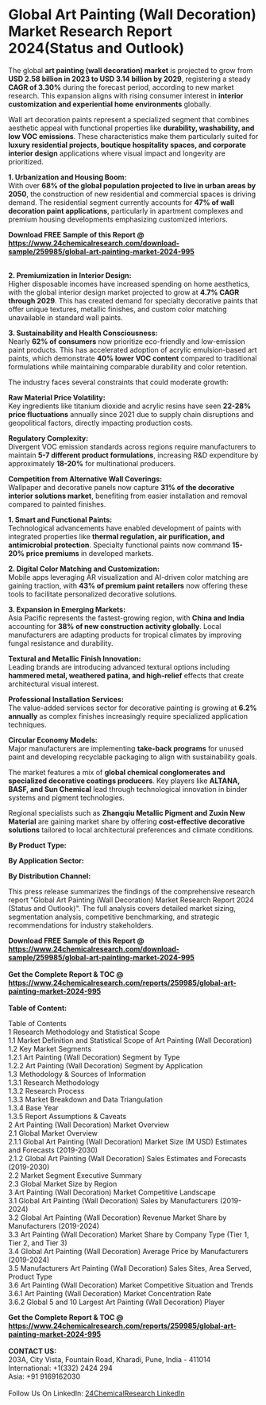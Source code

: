 <h1>Global Art Painting (Wall Decoration) Market Research Report 2024(Status and Outlook)</h1><p>The global <strong>art painting (wall decoration) market</strong> is projected to grow from <strong>USD 2.58 billion in 2023 to USD 3.14 billion by 2029</strong>, registering a steady <strong>CAGR of 3.30%</strong> during the forecast period, according to new market research. This expansion aligns with rising consumer interest in <strong>interior customization and experiential home environments</strong> globally.</p><p>Wall art decoration paints represent a specialized segment that combines aesthetic appeal with functional properties like <strong>durability, washability, and low VOC emissions</strong>. These characteristics make them particularly suited for <strong>luxury residential projects, boutique hospitality spaces, and corporate interior design</strong> applications where visual impact and longevity are prioritized.</p><p><strong>1. Urbanization and Housing Boom:</strong><br>
With over <strong>68% of the global population projected to live in urban areas by 2050</strong>, the construction of new residential and commercial spaces is driving demand. The residential segment currently accounts for <strong>47% of wall decoration paint applications</strong>, particularly in apartment complexes and premium housing developments emphasizing customized interiors.</p><div><b>Download FREE Sample of this Report @ 
            <a href="https://www.24chemicalresearch.com/download-sample/259985/global-art-painting-market-2024-995">
            https://www.24chemicalresearch.com/download-sample/259985/global-art-painting-market-2024-995</a></b></div><br><p><strong>2. Premiumization in Interior Design:</strong><br>
Higher disposable incomes have increased spending on home aesthetics, with the global interior design market projected to grow at <strong>4.7% CAGR through 2029</strong>. This has created demand for specialty decorative paints that offer unique textures, metallic finishes, and custom color matching unavailable in standard wall paints.</p><p><strong>3. Sustainability and Health Consciousness:</strong><br>
Nearly <strong>62% of consumers</strong> now prioritize eco-friendly and low-emission paint products. This has accelerated adoption of acrylic emulsion-based art paints, which demonstrate <strong>40% lower VOC content</strong> compared to traditional formulations while maintaining comparable durability and color retention.</p><p>The industry faces several constraints that could moderate growth:</p><p><strong>Raw Material Price Volatility:</strong><br>
	Key ingredients like titanium dioxide and acrylic resins have seen <strong>22-28% price fluctuations</strong> annually since 2021 due to supply chain disruptions and geopolitical factors, directly impacting production costs.</p><p><strong>Regulatory Complexity:</strong><br>
	Divergent VOC emission standards across regions require manufacturers to maintain <strong>5-7 different product formulations</strong>, increasing R&amp;D expenditure by approximately <strong>18-20%</strong> for multinational producers.</p><p><strong>Competition from Alternative Wall Coverings:</strong><br>
	Wallpaper and decorative panels now capture <strong>31% of the decorative interior solutions market</strong>, benefiting from easier installation and removal compared to painted finishes.</p><p><strong>1. Smart and Functional Paints:</strong><br>
Technological advancements have enabled development of paints with integrated properties like <strong>thermal regulation, air purification, and antimicrobial protection</strong>. Specialty functional paints now command <strong>15-20% price premiums</strong> in developed markets.</p><p><strong>2. Digital Color Matching and Customization:</strong><br>
Mobile apps leveraging AR visualization and AI-driven color matching are gaining traction, with <strong>43% of premium paint retailers</strong> now offering these tools to facilitate personalized decorative solutions.</p><p><strong>3. Expansion in Emerging Markets:</strong><br>
Asia Pacific represents the fastest-growing region, with <strong>China and India</strong> accounting for <strong>38% of new construction activity globally</strong>. Local manufacturers are adapting products for tropical climates by improving fungal resistance and durability.</p><p><strong>Textural and Metallic Finish Innovation:</strong><br>
	Leading brands are introducing advanced textural options including <strong>hammered metal, weathered patina, and high-relief</strong> effects that create architectural visual interest.</p><p><strong>Professional Installation Services:</strong><br>
	The value-added services sector for decorative painting is growing at <strong>6.2% annually</strong> as complex finishes increasingly require specialized application techniques.</p><p><strong>Circular Economy Models:</strong><br>
	Major manufacturers are implementing <strong>take-back programs</strong> for unused paint and developing recyclable packaging to align with sustainability goals.</p><p>The market features a mix of <strong>global chemical conglomerates and specialized decorative coatings producers</strong>. Key players like <strong>ALTANA, BASF, and Sun Chemical</strong> lead through technological innovation in binder systems and pigment technologies.</p><p>Regional specialists such as <strong>Zhangqiu Metallic Pigment and Zuxin New Material</strong> are gaining market share by offering <strong>cost-effective decorative solutions</strong> tailored to local architectural preferences and climate conditions.</p><p><strong>By Product Type:</strong></p><p><strong>By Application Sector:</strong></p><p><strong>By Distribution Channel:</strong></p><p>This press release summarizes the findings of the comprehensive research report "Global Art Painting (Wall Decoration) Market Research Report 2024 (Status and Outlook)". The full analysis covers detailed market sizing, segmentation analysis, competitive benchmarking, and strategic recommendations for industry stakeholders.</p><div><b>Download FREE Sample of this Report @ 
            <a href="https://www.24chemicalresearch.com/download-sample/259985/global-art-painting-market-2024-995">
            https://www.24chemicalresearch.com/download-sample/259985/global-art-painting-market-2024-995</a></b></div><br><div><b>Get the Complete Report & TOC @ 
            <a href="https://www.24chemicalresearch.com/reports/259985/global-art-painting-market-2024-995">
            https://www.24chemicalresearch.com/reports/259985/global-art-painting-market-2024-995</a></b></div><br>
            <b>Table of Content:</b><p>Table of Contents<br />
1 Research Methodology and Statistical Scope<br />
1.1 Market Definition and Statistical Scope of Art Painting (Wall Decoration)<br />
1.2 Key Market Segments<br />
1.2.1 Art Painting (Wall Decoration) Segment by Type<br />
1.2.2 Art Painting (Wall Decoration) Segment by Application<br />
1.3 Methodology & Sources of Information<br />
1.3.1 Research Methodology<br />
1.3.2 Research Process<br />
1.3.3 Market Breakdown and Data Triangulation<br />
1.3.4 Base Year<br />
1.3.5 Report Assumptions & Caveats<br />
2 Art Painting (Wall Decoration) Market Overview<br />
2.1 Global Market Overview<br />
2.1.1 Global Art Painting (Wall Decoration) Market Size (M USD) Estimates and Forecasts (2019-2030)<br />
2.1.2 Global Art Painting (Wall Decoration) Sales Estimates and Forecasts (2019-2030)<br />
2.2 Market Segment Executive Summary<br />
2.3 Global Market Size by Region<br />
3 Art Painting (Wall Decoration) Market Competitive Landscape<br />
3.1 Global Art Painting (Wall Decoration) Sales by Manufacturers (2019-2024)<br />
3.2 Global Art Painting (Wall Decoration) Revenue Market Share by Manufacturers (2019-2024)<br />
3.3 Art Painting (Wall Decoration) Market Share by Company Type (Tier 1, Tier 2, and Tier 3)<br />
3.4 Global Art Painting (Wall Decoration) Average Price by Manufacturers (2019-2024)<br />
3.5 Manufacturers Art Painting (Wall Decoration) Sales Sites, Area Served, Product Type<br />
3.6 Art Painting (Wall Decoration) Market Competitive Situation and Trends<br />
3.6.1 Art Painting (Wall Decoration) Market Concentration Rate<br />
3.6.2 Global 5 and 10 Largest Art Painting (Wall Decoration) Player</p><div><b>Get the Complete Report & TOC @ 
            <a href="https://www.24chemicalresearch.com/reports/259985/global-art-painting-market-2024-995">
            https://www.24chemicalresearch.com/reports/259985/global-art-painting-market-2024-995</a></b></div><br><b>CONTACT US:</b><br>
            203A, City Vista, Fountain Road, Kharadi, Pune, India - 411014<br>
            International: +1(332) 2424 294<br>
            Asia: +91 9169162030 <br><br>
            Follow Us On LinkedIn: <a href="https://www.linkedin.com/company/24chemicalresearch/">24ChemicalResearch LinkedIn</a>